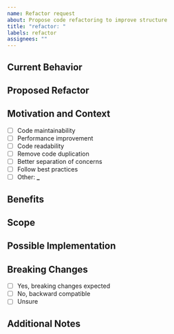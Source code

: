 ```yaml
---
name: Refactor request
about: Propose code refactoring to improve structure
title: "refactor: "
labels: refactor
assignees: ""
---
```


<!--- Provide a general summary of the refactor request in the Title above -->

## Current Behavior

<!--- Describe the current code structure or implementation that needs refactoring -->

## Proposed Refactor

<!--- Explain what you want to refactor and how it should be improved -->

## Motivation and Context

<!--- Why is this refactor needed? What problems does it solve? -->

- [ ] Code maintainability
- [ ] Performance improvement
- [ ] Code readability
- [ ] Remove code duplication
- [ ] Better separation of concerns
- [ ] Follow best practices
- [ ] Other: **\_**

## Benefits

<!--- Explain how this refactor improves the codebase (e.g., maintainability, performance, readability) -->

## Scope

<!--- What files, components, or modules will be affected? -->

## Possible Implementation

<!--- Not obligatory, but suggest ideas for implementing the refactor -->

## Breaking Changes

<!--- Will this refactor introduce any breaking changes? -->

- [ ] Yes, breaking changes expected
- [ ] No, backward compatible
- [ ] Unsure

## Additional Notes

<!--- Any other context, references, or related issues -->

